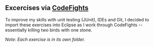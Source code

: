Excercises via [CodeFights](https://codefights.com/)
-----

To improve my skills with unit testing (JUnit), IDEs and Git, I decided to import these exercises into Eclipse as I work through CodeFights -- essentially killing two birds with one stone.

*Note: Each exercise is in its own folder.*
